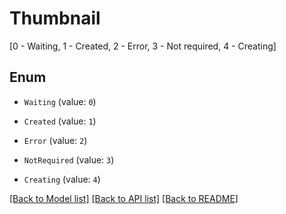# Thumbnail

[0 - Waiting, 1 - Created, 2 - Error, 3 - Not required, 4 - Creating]

## Enum

* `Waiting` (value: `0`)

* `Created` (value: `1`)

* `Error` (value: `2`)

* `NotRequired` (value: `3`)

* `Creating` (value: `4`)

[[Back to Model list]](../README.md#documentation-for-models) [[Back to API list]](../README.md#documentation-for-api-endpoints) [[Back to README]](../README.md)


